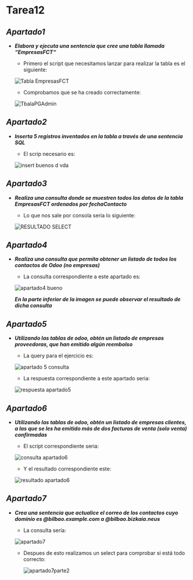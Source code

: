 
# Tarea12

## ***Apartado1***

- ***Elabora y ejecuta una sentencia que cree una tabla llamada “EmpresasFCT“***
  
  - Primero el script que necesitamos lanzar para realizar la tabla es el siguiente:

  ![Tabla EmpresasFCT](https://github.com/user-attachments/assets/d7256226-3c1b-420c-9f49-85c5f0d39c8f)
  
  - Comprobamos que se ha creado correctamente:
  
  ![TbalaPGAdmin](https://github.com/user-attachments/assets/ff4fa569-bfd0-4bdf-b6e5-bd06eb2c239e)


## ***Apartado2***

- ***Inserta 5 registros inventados en la tabla a través de una sentencia SQL***
  
  - El scrip necesario es:

  ![insert buenos d vda](https://github.com/user-attachments/assets/f9ac3b81-e7fd-4318-b0f5-b0ebf4737000)

## ***Apartado3***

- ***Realiza una consulta donde se muestren todos los datos de la tabla EmpresasFCT ordenados por fechaContacto***
  
  - Lo que nos sale por consola seria lo siguiente:
   
  ![RESULTADO SELECT](https://github.com/user-attachments/assets/d49c40eb-2bf0-4a64-b53d-68cc35721939)
  


## ***Apartado4***

- ***Realiza una consulta que permita obtener un listado de todos los contactos de Odoo (no empresas)***
  
  - La consulta correspondiente a este apartado es:
  
  ![apartado4 bueno](https://github.com/user-attachments/assets/7cfec1fc-042a-40c2-9770-3293ddbaad72)
  
  ***En la parte inferior de la imagen se puede observar el resultado de dicha consulta***
  


## ***Apartado5***

- ***Utilizando las tablas de odoo, obtén un listado de empresas proveedoras, que han emitido algún reembolso***
  
  - La query para el ejercicio es:
    
  ![apartado 5 consulta](https://github.com/user-attachments/assets/3753e6ef-7add-4be0-b27d-3111443dfbf2)
  
  
  - La respuesta correspondiente a este apartado seria:

  ![respuesta apartado5](https://github.com/user-attachments/assets/df003480-3374-4d7c-867e-46d018b7eac7)

## ***Apartado6***

- ***Utilizando las tablas de odoo, obtén un listado de empresas clientes, a las que se les ha emitido más de dos facturas de venta (solo venta) confirmadas***
  
  - El script correspondiente seria:

  ![consulta apartado6](https://github.com/user-attachments/assets/fa6d16d9-1666-4be5-9445-e8177d246ae7)
  
  - Y el resultado correspondiente este:
  
  ![resultado apartado6](https://github.com/user-attachments/assets/05fa16a4-a056-4b9d-951f-9e6265327b49)

## ***Apartado7***

- ***Crea una sentencia que actualice el correo de los contactos cuyo dominio es @bilbao.example.com a @bilbao.bizkaia.neus***
  
  - La consulta sería:
  
  ![apartado7](https://github.com/user-attachments/assets/2be9fcf3-6863-4448-9491-9588480a542a)
  
  - Despues de esto realizamos un select para comprobar si está todo correcto:

    ![apartado7parte2](https://github.com/user-attachments/assets/a5f9b2f0-18d8-419c-801c-252b5abeec88)
    
